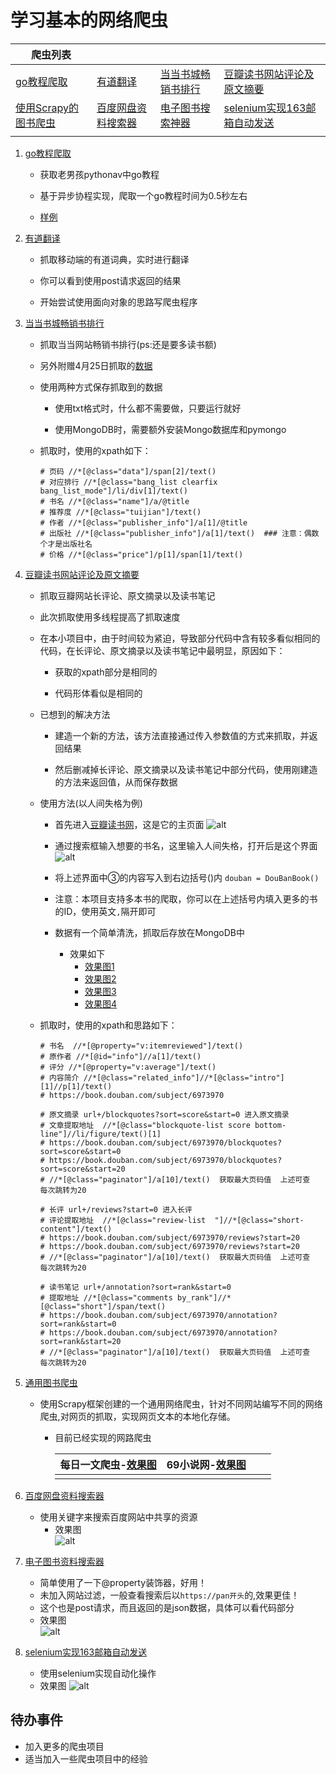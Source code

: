 # 学习基本的网络爬虫

| 爬虫列表                                          |                                                  |                                                              |                                                              |
| ------------------------------------------------- | ------------------------------------------------ | ------------------------------------------------------------ | ------------------------------------------------------------ |
| [go教程爬取](go/Go_docx_spyder.py)       | [有道翻译](youdao_web_spider/YouDaoTranslate.py) | [当当书城畅销书排行](dangdang_web_spider/DangDangWangBook.py) | [豆瓣读书网站评论及原文摘要](douban_web_spider/DouBanBook.py) |
| [使用Scrapy的图书爬虫](book_spider/book_spider) |    [百度网盘资料搜索器](baidu_pan_spider/crawlbaidunet.py)                                              | [电子图书搜索神器](search_book_net/Find_book_pdf.py)                                                             |  [selenium实现163邮箱自动发送](163_email/email_163.py)                                                             |
|                                                   |                                                  |                                                              |                                                              |



1. [go教程爬取](go/Go_docx_spyder.py) 
    - 获取老男孩pythonav中go教程
      
    - 基于异步协程实现，爬取一个go教程时间为0.5秒左右
    
    - [样例](go/Go)
    
2. [有道翻译](youdao_web_spider/YouDaoTranslate.py)
   - 抓取移动端的有道词典，实时进行翻译
       
   - 你可以看到使用post请求返回的结果
       
   - 开始尝试使用面向对象的思路写爬虫程序
    
3. [当当书城畅销书排行](dangdang_web_spider/DangDangWangBook.py)
   - 抓取当当网站畅销书排行(ps:还是要多读书额)
     
   - 另外附赠4月25日抓取的[数据](dangdang_web_spider/当当网图书销量排行榜.txt)
     
   - 使用两种方式保存抓取到的数据
  
     - 使用txt格式时，什么都不需要做，只要运行就好
     
     - 使用MongoDB时，需要额外安装Mongo数据库和pymongo
  
   - 抓取时，使用的xpath如下：
  
        ```
        # 页码 //*[@class="data"]/span[2]/text()
        # 对应排行 //*[@class="bang_list clearfix bang_list_mode"]/li/div[1]/text()
        # 书名 //*[@class="name"]/a/@title
        # 推荐度 //*[@class="tuijian"]/text()
        # 作者 //*[@class="publisher_info"]/a[1]/@title
        # 出版社 //*[@class="publisher_info"]/a[1]/text()  ### 注意：偶数个才是出版社名
        # 价格 //*[@class="price"]/p[1]/span[1]/text()
        ```
4. [豆瓣读书网站评论及原文摘要](douban_web_spider/DouBanBook.py)

   - 抓取豆瓣网站长评论、原文摘录以及读书笔记
   
   - 此次抓取使用多线程提高了抓取速度 
   
   - 在本小项目中，由于时间较为紧迫，导致部分代码中含有较多看似相同的代码，在长评论、原文摘录以及读书笔记中最明显，原因如下：
   
     - 获取的xpath部分是相同的
   
     - 代码形体看似是相同的
   
   - 已想到的解决方法

     - 建造一个新的方法，该方法直接通过传入参数值的方式来抓取，并返回结果
   
     - 然后删减掉长评论、原文摘录以及读书笔记中部分代码，使用刚建造的方法来返回值，从而保存数据

    - 使用方法(以人间失格为例)
      - 首先进入[豆瓣读书网](https://book.douban.com/)，这是它的主页面
       ![alt](douban_web_spider/img/豆瓣读书主页.png)

      - 通过搜索框输入想要的书名，这里输入人间失格，打开后是这个界面
       ![alt](douban_web_spider/img/人间失格.png)

       - 将上述界面中③的内容写入到右边括号()内
          `douban = DouBanBook()`

       - 注意：本项目支持多本书的爬取，你可以在上述括号内填入更多的书的ID，使用英文`,`隔开即可
        
       - 数据有一个简单清洗，抓取后存放在MongoDB中
         - 效果如下
           - [效果图1](douban_web_spider/img/book_content.png)
           - [效果图2](douban_web_spider/img/original.png)
           - [效果图3](douban_web_spider/img/comments.png)
           - [效果图4](douban_web_spider/img/notes.png)
   
    - 抓取时，使用的xpath和思路如下：

        ```
        # 书名  //*[@property="v:itemreviewed"]/text()
        # 原作者 //*[@id="info"]//a[1]/text()
        # 评分 //*[@property="v:average"]/text()
        # 内容简介 //*[@class="related_info"]//*[@class="intro"][1]//p[1]/text()
        # https://book.douban.com/subject/6973970

        # 原文摘录 url+/blockquotes?sort=score&start=0 进入原文摘录  
        # 文章提取地址  //*[@class="blockquote-list score bottom-line"]//li/figure/text()[1]
        # https://book.douban.com/subject/6973970/blockquotes?sort=score&start=0
        # https://book.douban.com/subject/6973970/blockquotes?sort=score&start=20
        # //*[@class="paginator"]/a[10]/text()  获取最大页码值  上述可查  每次跳转为20

        # 长评 url+/reviews?start=0 进入长评
        # 评论提取地址  //*[@class="review-list  "]//*[@class="short-content"]/text()
        # https://book.douban.com/subject/6973970/reviews?start=20
        # https://book.douban.com/subject/6973970/reviews?start=20
        # //*[@class="paginator"]/a[10]/text()  获取最大页码值  上述可查  每次跳转为20

        # 读书笔记 url+/annotation?sort=rank&start=0
        # 提取地址 //*[@class="comments by_rank"]//*[@class="short"]/span/text()
        # https://book.douban.com/subject/6973970/annotation?sort=rank&start=0
        # https://book.douban.com/subject/6973970/annotation?sort=rank&start=20
        # //*[@class="paginator"]/a[10]/text()  获取最大页码值  上述可查  每次跳转为20
        ```
5. [通用图书爬虫](book_spider/book_spider)
   
   - 使用Scrapy框架创建的一个通用网络爬虫，针对不同网站编写不同的网络爬虫,对网页的抓取，实现网页文本的本地化存储。
     - 目前已经实现的网路爬虫
     
       | 每日一文爬虫-[效果图](img/book_spider/meiriyiwen效果图.png) |69小说网-[效果图](img/book_spider/novel效果图.png) |      |      |
       | :----------- | ---- | ---- | ---- |
       |              |      |      |      |

6. [百度网盘资料搜索器](baidu_pan_spider/crawlbaidunet.py)
    - 使用关键字来搜索百度网站中共享的资源
      - 效果图   
      ![alt](img/baidu_pan/baidu_pan效果图.png)

7. [电子图书资料搜索器](search_book_net/Find_book_pdf.py)
      - 简单使用了一下@property装饰器，好用！
      - 未加入网站过滤，一般查看搜索后以`https://pan开头`的,效果更佳！
      - 这个也是post请求，而且返回的是json数据，具体可以看代码部分
      - 效果图   
      ![alt](img/search_book_net/Find_book_pdf效果图.png)
    
8. [selenium实现163邮箱自动发送](163_email/email_163.py) 
      - 使用selenium实现自动化操作
      - 效果图
        ![alt](img/email/email.png)


## 待办事件

- 加入更多的爬虫项目
- 适当加入一些爬虫项目中的经验
